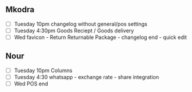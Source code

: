 ## Mkodra
 - [ ] Tuesday 10pm changelog without general/pos settings
 - [ ] Tuesday 4:30pm Goods Reciept / Goods delivery 
 - [ ] Wed favicon - Return Returnable Package - changelog end - quick edit

## Nour
- [ ] Tuesday 10pm Columns 
- [ ] Tuesday 4:30 whatsapp - exchange rate - share integration
- [ ] Wed POS end